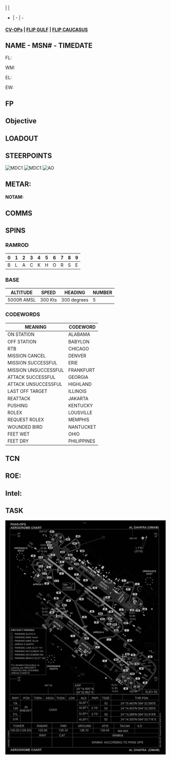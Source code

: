 |  | 
- | - | -
####  [CV-OPs](/CVOPS/cvops.md) | [FLIP GULF](https://www.dropbox.com/s/sp91zf63rx0esao/FLIP_GULFR2_EC1.pdf?dl=0) | [FLIP CAUCASUS](https://www.dropbox.com/s/ppiqy9ba7i8h8op/FLIP_CAUR_EC1.pdf?dl=0)

## NAME - MSN# - TIMEDATE

FL: 

WM: 

EL: 

EW: 


## FP


				


## Objective
#### 



## LOADOUT


## STEERPOINTS


![MDC1](--MDC10.PNG)
![MDC1](--MDC20.PNG)
![AO](--E10.PNG)

## METAR: 

#### NOTAM: 



## COMMS

## SPINS

### RAMROD

| 0 | 1 | 2 | 3 | 4 | 5 | 6 | 7 | 8 | 9 |
| - | - | - | - | - | - | - | - | - | - |
| B | L | A | C | K | H | O | R | S | E |

### BASE

| ALTITUDE | SPEED | HEADING | NUMBER| 
| -------- | ----- | ------- | ----- | 
| 5000ft AMSL | 300 Kts | 300 degrees | 5 |

### CODEWORDS

| MEANING | CODEWORD | 
| ------- | -------- | 
| ON STATION | ALABAMA | 
| OFF STATION | BABYLON |
| RTB | CHICAGO |
| MISSION CANCEL | DENVER |
| MISSION SUCCESSFUL| ERIE |
| MISSION UNSUCCESSFUL| FRANKFURT |
| ATTACK SUCCESSFUL | GEORGIA |
| ATTACK UNSUCCESSFUL | HIGHLAND |
| LAST OFF TARGET| ILLINOIS |
| REATTACK | JAKARTA |
| PUSHING | KENTUCKY |
| ROLEX | LOUSVILLE |
| REQUEST ROLEX| MEMPHIS|
| WOUNDED BIRD | NANTUCKET |
| FEET WET | OHIO |
| FEET DRY | PHILIPPINES |

## TCN


## ROE:


## Intel:


## TASK


![GND](/FLIPS/OMAM_GND.png)  


